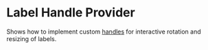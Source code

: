 # Label Handle Provider
 Shows how to implement custom [handles](https://docs.yworks.com/yfilesjavafx/doc/api/#/api/com.yworks.yfiles.view.input.IHandle) for interactive rotation and resizing of labels. 